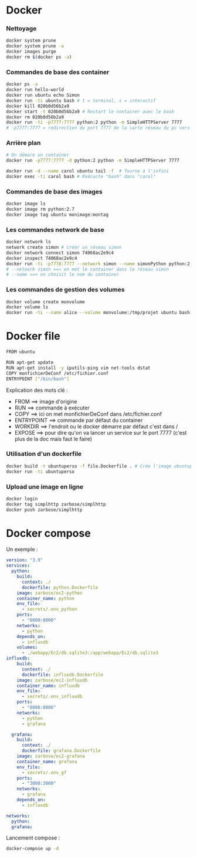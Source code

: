 # Docker

### Nettoyage
```bash
docker system prune
docker system prune -a
docker images purge
docker rm $(docker ps -a)
```

### Commandes de base des container
``` bash
docker ps -a
docker run hello-world
docker run ubuntu echo Simon
docker run -ti ubuntu bash # t = terminal, i = interactif
docker kill 020b0d56b2a9
docker start -t 020b0d56b2a9 # Restart le container avec le bash
docker rm 020b0d56b2a9
docker run -ti -p7777:7777 python:2 python -m SimpleHTTPServer 7777
# -p7777:7777 = redirection du port 7777 de la carte réseau du pc vers le port 7777 de la carte réseau virtuel du container
```

### Arrière plan
``` bash
# On démare un container
docker run -p7777:7777 -d python:2 python -m SimpleHTTPServer 7777

docker run -d --name carol ubuntu tail -f  # Tourne à l'infini
docker exec -ti carol bash # Rxécucte "bash" dans "carol"
```

### Commandes de base des images
``` bash
docker image ls
docker image rm python:2.7
docker image tag ubuntu monimage:montag
```

### Les commandes network de base
``` bash 
docker network ls
network create simon # créer un réseau simon
docker network connect simon 74068ac2e9c4
docker inspect 74068ac2e9c4
docker run -ti -p7778:7777 --network simon --name simonPython python:2 python -m SimpleHTTPServer 7777
# --network simon ==> on met le container dans le réseau simon
# --name ==> on choisit le nom du container
```

### Les commandes de gestion des volumes
``` bash
docker volume create monvolume
docker volume ls
docker run -ti --name alice --volume monvolume:/tmp/projet ubuntu bash
```

# Docker file
``` bash
FROM ubuntu

RUN apt-get update
RUN apt-get install -y iputils-ping vim net-tools dstat
COPY monfichierDeConf /etc/fichier.conf
ENTRYPOINT ["/bin/bash"]
```
Explication des mots clé :
- FROM ==> image d'origine
- RUN ==> commande à exécuter
- COPY ==> ici on met monfichierDeConf dans /etc/fichier.conf
- ENTRYPOINT ==> commande par défaut du container 
- WORKDIR ==> l'endroit ou le docker démarre par défaut c'est dans /
- EXPOSE ==> pour dire qu'on va lancer un service sur le port 7777 (c'est plus de la doc mais faut le faire)

### Utilisation d'un dockerfile
``` bash
docker build -t ubuntuperso -f file.Dockerfile . # Crée l'image ubuntuperso
docker run -ti ubuntuperso
```

### Upload une image en ligne
``` bash
docker login
docker tag simplhttp zarbose/simplhttp
docker push zarbose/simplhttp
```
 
# Docker compose
Un exemple : 
``` yml
version: "3.9"
services:
  python:
    build:
      context: ./
      dockerfile: python.Dockerfile
    image: zarbose/ec2-python
    container_name: python
    env_file:
      - secrets/.env_python
    ports:
      - "8000:8000"
    networks:
      - python
    depends_on:
      - influxdb
    volumes:
      - ./webapp/Ec2/db.sqlite3:/app/webapp/Ec2/db.sqlite3
influxdb:
    build:
      context: ./
      dockerfile: influxdb.Dockerfile
    image: zarbose/ec2-influxdb
    container_name: influxdb
    env_file:
      - secrets/.env_influxdb
    ports:
      - "8086:8086"
    networks:
      - python
      - grafana

  grafana:
    build:
      context: ./
      dockerfile: grafana.Dockerfile
    image: zarbose/ec2-grafana
    container_name: grafana
    env_file:
      - secrets/.env_gf
    ports:
      - "3000:3000"
    networks:
      - grafana
    depends_on:
      - influxdb

networks:
  python:
  grafana:
```
Lancement compose :
``` bash
docker-compose up -d
```

